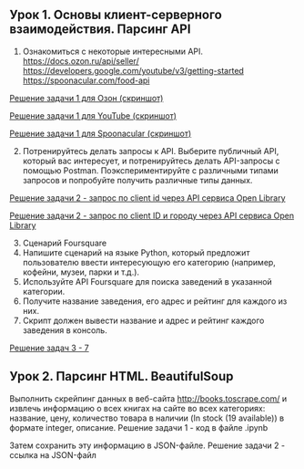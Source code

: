 ## Урок 1. Основы клиент-серверного взаимодействия. Парсинг API

1. Ознакомиться с некоторые интересными API. https://docs.ozon.ru/api/seller/ https://developers.google.com/youtube/v3/getting-started https://spoonacular.com/food-api

[Решение задачи 1 для Озон (скриншот)](https://github.com/ShevEvgeniy/Data_collection_and_markup_2024/blob/main/Seminar_1/%D0%A1%D0%BA%D1%80%D0%B8%D0%BD%20Ozon.png)

[Решение задачи 1 для YouTube (скриншот)](https://github.com/ShevEvgeniy/Data_collection_and_markup_2024/blob/main/Seminar_1/%D0%A1%D0%BA%D1%80%D0%B8%D0%BD%20YouTube.png)

[Решение задачи 1 для Spoonacular (скриншот)](https://github.com/ShevEvgeniy/Data_collection_and_markup_2024/blob/main/Seminar_1/%D0%A1%D0%BA%D1%80%D0%B8%D0%BD%20Spoonacular.png)

2. Потренируйтесь делать запросы к API. Выберите публичный API, который вас интересует, и потренируйтесь делать API-запросы с помощью Postman. Поэкспериментируйте с различными типами запросов и попробуйте получить различные типы данных.

[Решение задачи 2 - запрос по client id через API сервиса Open Library](https://github.com/ShevEvgeniy/Data_collection_and_markup_2024/blob/main/Seminar_1/Client%20id.png)

[Решение задачи 2 - запрос по client ID и городу через API сервиса Open Library](https://github.com/ShevEvgeniy/Data_collection_and_markup_2024/blob/main/Seminar_1/Client_id%26city.png)

3. Сценарий Foursquare
4. Напишите сценарий на языке Python, который предложит пользователю ввести интересующую его категорию (например, кофейни, музеи, парки и т.д.).
5. Используйте API Foursquare для поиска заведений в указанной категории.
6. Получите название заведения, его адрес и рейтинг для каждого из них.
7. Скрипт должен вывести название и адрес и рейтинг каждого заведения в консоль.

[Решение задач 3 - 7](https://github.com/ShevEvgeniy/Data_collection_and_markup_2024/blob/main/Seminar_1/Lesson.ipynb)


## Урок 2. Парсинг HTML. BeautifulSoup
Выполнить скрейпинг данных в веб-сайта http://books.toscrape.com/ и извлечь информацию о всех книгах на сайте во всех категориях: название, цену, количество товара в наличии (In stock (19 available)) в формате integer, описание.
Решение задачи 1 - код в файле .ipynb

Затем сохранить эту информацию в JSON-файле.
Решение задачи 2 - ссылка на JSON-файл